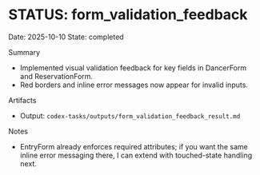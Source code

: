 # STATUS: form_validation_feedback

Date: 2025-10-10
State: completed

Summary
- Implemented visual validation feedback for key fields in DancerForm and ReservationForm.
- Red borders and inline error messages now appear for invalid inputs.

Artifacts
- Output: `codex-tasks/outputs/form_validation_feedback_result.md`

Notes
- EntryForm already enforces required attributes; if you want the same inline error messaging there, I can extend with touched-state handling next.

